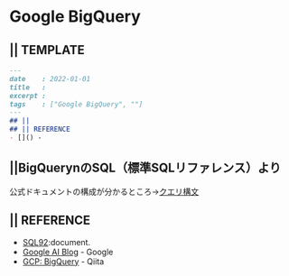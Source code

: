# Google BigQuery
## || TEMPLATE
```markdown
---
date    : 2022-01-01
title   : 
excerpt : 
tags    : ["Google BigQuery", ""]
---
## || 
## || REFERENCE
- []() -
```

## ||BigQuerynのSQL（標準SQLリファレンス）より

公式ドキュメントの構成が分かるところ→[クエリ構文](https://cloud.google.com/bigquery/docs/reference/standard-sql/query-syntax?hl=ja)



## || REFERENCE
+ [SQL92](http://www.contrib.andrew.cmu.edu/~shadow/sql/sql1992.txt):document.
+ [Google AI Blog](https://ai.googleblog.com/) - Google
+ [GCP: BigQuery](https://qiita.com/ieiringoo/items/fd911b3f80ba83cfbda1) - Qiita
